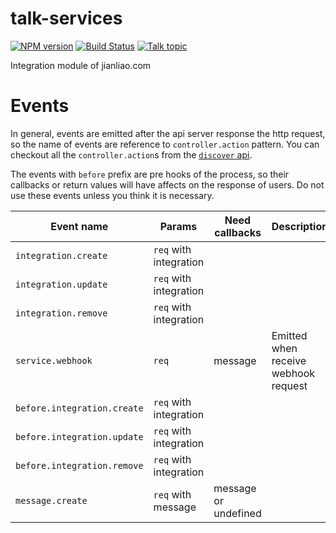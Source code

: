 talk-services
===

[![NPM version][npm-image]][npm-url]
[![Build Status][travis-image]][travis-url]
[![Talk topic][talk-image]][talk-url]

Integration module of jianliao.com

# Events

In general, events are emitted after the api server response the http request, so the name of events are reference to `controller.action` pattern. You can checkout all the `controller.action`s from the [`discover` api](https://talk.ai/v1/discover).

The events with `before` prefix are pre hooks of the process, so their callbacks or return values will have affects on the response of users. Do not use these events unless you think it is necessary.

| Event name                   | Params                       | Need callbacks           | Description                          |
|------------------------------|------------------------------|--------------------------|--------------------------------------|
| `integration.create`         | `req` with integration       |                          |                                      |
| `integration.update`         | `req` with integration       |                          |                                      |
| `integration.remove`         | `req` with integration       |                          |                                      |
| `service.webhook`            | `req`                        | message                  | Emitted when receive webhook request |
| `before.integration.create`  | `req` with integration       |                          |                                      |
| `before.integration.update`  | `req` with integration       |                          |                                      |
| `before.integration.remove`  | `req` with integration       |                          |                                      |
| `message.create`             | `req` with message           | message or undefined     |                                      |

[npm-url]: https://npmjs.org/package/talk-services
[npm-image]: http://img.shields.io/npm/v/talk-services.svg

[travis-url]: https://travis-ci.org/teambition/talk-services
[travis-image]: http://img.shields.io/travis/teambition/talk-services.svg

[talk-url]: https://guest.talk.ai/rooms/4f5dc4b04w
[talk-image]: https://img.shields.io/talk/t/4f5dc4b04w.svg
